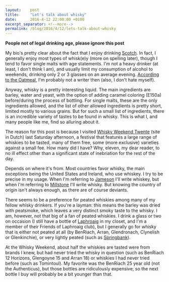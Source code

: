 ```yaml
---
layout:    post
title:     "Let's talk about whisky"
date:      2016-4-12 22:00:00 +0100
excerpt_separator: <!--more-->
permalink: /blog/2016/4/12/lets-talk-about-whisky
---
```


**People not of legal drinking age, please ignore this post**

My bio's pretty clear about the fact that I enjoy drinking [Scotch](https://www.jeroensteenbeeke.nl/about/). In fact, I generally enjoy most types of whisk(e)y (more on spelling later), though I tend to favor single malts with age statements. I'm not a heavy drinker (at least, I don't think I am), and usually limit my consumption of alcohol to weekends, drinking only 2 or 3 glasses on an average evening. [According to the Oatmeal](http://theoatmeal.com/comics/writer), I'm probably not a writer then (also, I don't hate myself).

<!--more-->
Anyway, whisky is a pretty interesting liquid. The main ingredients are barley, water and yeast, with the option of adding caramel coloring (E150a) before/during the process of bottling. For single malts, these are the only ingredients allowed, and the list of other allowed ingredients is pretty short, limited mostly to various grains. But for such a small list of ingredients, there is an incredible variety of tastes to be found in whisky. This is what I, and many people like me, find so alluring about it.

The reason for this post is because I visited [Whisky Weekend Twente](http://www.whiskyweekendtwente.nl/) (site in Dutch) last Saturday afternoon, a festival that features a large range of whiskies to be tasted, many of them free, some (more exclusive) varieties against a small fee. How many did I have? Why, eleven, my dear reader, to no ill effect other than a significant state of inebriation for the rest of the day.


Depends on where it's from. Most countries favor whisky, the main exceptions being the United States and Ireland, who use whiskey. I try to be precise in my usage. When I'm referring to [Jameson](http://www.jamesonwhiskey.com) I'll write whiskey, but when I'm referring to [Millstone](http://www.millstonewhisky.eu/en/home.htm) I'll write whisky. But knowing the country of origin isn't always enough, as there are of course deviants.


There seems to be a preference for peated whiskies among many of my fellow whisky drinkers. If you're a layman: this means the barley was dried with peatsmoke, which leaves a very distinct smoky taste to the whisky. I am, however, not that big of a fan of peated whiskies. I drink a glass or two on occasion (I still have a bottle of [Laphroaig](http://www.laphroaig.com/) in my closet, and I'm a member of their Friends of Laphroaig club), but I generally go for whisky that is either not peated at all (by BenRiach, Arran, Glendronach, Clynelish or Glenkinchie), or very lightly peated (such as [Springbank](http://www.springbankwhisky.com/)).

At the Whisky Weekend, about half the whiskies are tasted were from brands I knew, but had never tried the whisky in question (such as BenRiach 12 Horizons, Glengoyne 15 and Arran 18) or whiskies I had never tried before (such as Tomintoul). My favorite was the BenRiach 25 year old (not the Authenticus), but those bottles are ridiculously expensive, so the next bottle I buy will probably be a bit younger than that.